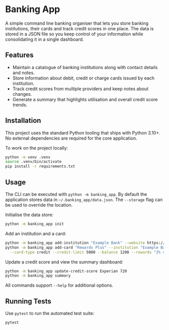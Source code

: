 # Banking App

A simple command line banking organiser that lets you store banking institutions, their cards and track credit scores in one place. The data is stored in a JSON file so you keep control of your information while consolidating it in a single dashboard.

## Features

- Maintain a catalogue of banking institutions along with contact details and notes.
- Store information about debit, credit or charge cards issued by each institution.
- Track credit scores from multiple providers and keep notes about changes.
- Generate a summary that highlights utilisation and overall credit score trends.

## Installation

This project uses the standard Python tooling that ships with Python 3.10+. No external dependencies are required for the core application.

To work on the project locally:

```bash
python -m venv .venv
source .venv/bin/activate
pip install -r requirements.txt
```

## Usage

The CLI can be executed with `python -m banking_app`. By default the application stores data in `~/.banking_app/data.json`. The `--storage` flag can be used to override the location.

Initialise the data store:

```bash
python -m banking_app init
```

Add an institution and a card:

```bash
python -m banking_app add-institution "Example Bank" --website https://example.com
python -m banking_app add-card "Rewards Plus" --institution "Example Bank" \
  --card-type credit --credit-limit 5000 --balance 1200 --rewards "2% cashback"
```

Update a credit score and view the summary dashboard:

```bash
python -m banking_app update-credit-score Experian 720
python -m banking_app summary
```

All commands support `--help` for additional options.

## Running Tests

Use `pytest` to run the automated test suite:

```bash
pytest
```
